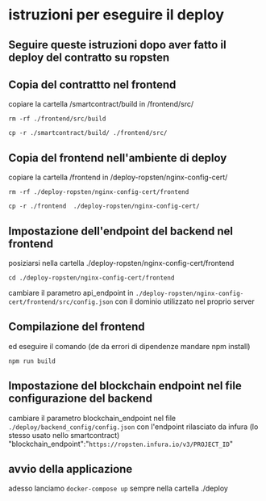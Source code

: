# istruzioni per eseguire il deploy

## Seguire queste istruzioni dopo aver fatto il deploy del contratto su ropsten 

## Copia del contrattto nel frontend

copiare la cartella /smartcontract/build in /frontend/src/

`rm -rf ./frontend/src/build `

`cp -r ./smartcontract/build/ ./frontend/src/`

## Copia del frontend nell'ambiente di deploy

copiare la cartella /frontend  in /deploy-ropsten/nginx-config-cert/

`rm -rf ./deploy-ropsten/nginx-config-cert/frontend`

`cp -r ./frontend  ./deploy-ropsten/nginx-config-cert/`

## Impostazione dell'endpoint del backend nel frontend

posiziarsi nella cartella  ./deploy-ropsten/nginx-config-cert/frontend

`cd ./deploy-ropsten/nginx-config-cert/frontend`

cambiare il parametro api_endpoint in  `./deploy-ropsten/nginx-config-cert/frontend/src/config.json` con il dominio utilizzato nel proprio server

## Compilazione del frontend

ed eseguire il comando (de da errori di dipendenze mandare npm install) 

`npm run build`


## Impostazione del blockchain endpoint nel file configurazione del backend

cambiare  il parametro  blockchain_endpoint   nel file `./deploy/backend_config/config.json` con l'endpoint rilasciato da infura (lo stesso usato nello smartcontract) 
"blockchain_endpoint":"`https://ropsten.infura.io/v3/PROJECT_ID`"

## avvio della applicazione

adesso lanciamo `docker-compose up` sempre nella cartella ./deploy





